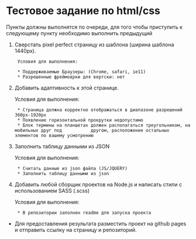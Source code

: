 # Тестовое задание по html/css

Пункты должны выполнятся по очереди, для того чтобы приступить к следующему пункту необходимо выполнить предыдущий

1. Сверстать pixel perfect страницу из шаблона (ширина шаблона 1440px).

        Условия для выполнения:

		* Поддерживаемые Браузеры: (Chrome, safari, ie11)
		* Разрешенные фреймоврки для вертски: нет

2. Добавить адаптивность к этой странице.

	Условия для выполнения:

		* Страница должна корректно отображаться в диапазоне разрешений 360px-1920px
		* Появление горизонтальной прокрутки недопустимо
		* Блок термины на планшетах должен располагаться треугольником, на мобильных друг под 			другом, расположение остальных элементов по вашему усмотрению

3. Заполнить таблицу данными из JSON

    Условия для выполнения:

        * Считать данные из json файла (JS/JQUERY)
        * Заполнить таблицу данными из json


4. Добавить любой сборщик проектов на Node.js и написать стили с использованием SASS (.scss) 

	Условия для выполнения: 

		* В репозитории заполнен readme для запуска проекта 

* Для предоставления результата разместить проект на github pages и отправить ссылку на страницу и репозиторий.
